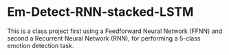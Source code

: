 # Em-Detect-RNN-stacked-LSTM
This is a class project first using a Feedforward Neural Network (FFNN) and second a Recurrent Neural Network (RNN), for performing a 5-class emotion detection task.
